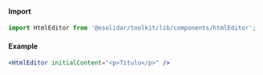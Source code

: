 #### Import

```js static
import HtmlEditor from '@esolidar/toolkit/lib/components/htmlEditor';
```

#### Example

```jsx
<HtmlEditor initialContent="<p>Titulo</p>" />
```
